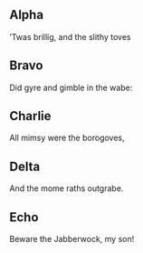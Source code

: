 ## Alpha

’Twas brillig, and the slithy toves

## Bravo

Did gyre and gimble in the wabe:

## Charlie

All mimsy were the borogoves,

## Delta

And the mome raths outgrabe.

## Echo

Beware the Jabberwock, my son!
